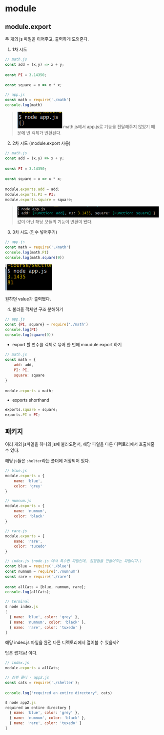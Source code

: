 
# module

## module.export
두 개의 js 파일을 이어주고, 출력하게 도와준다.

1. 1차 시도
```js
// math.js
const add = (x,y) => x + y;

const PI = 3.14350;

const square = x => x * x;
```
```js
// app.js
const math = require('./math')
console.log(math)
```
>![](images/2023-05-20-00-30-40.png)
math.js에서 app.js로 기능을 전달해주지 않았기 때문에 빈 객체가 반환된다.

2. 2차 시도 (module.export 사용)
```js
// math.js
const add = (x,y) => x + y;

const PI = 3.14350;

const square = x => x * x;

module.exports.add = add;
module.exports.PI = PI;
module.exports.square = square;
```

> ![](images/2023-05-20-00-31-39.png)
값이 아닌 해당 모듈의 기능이 반환이 됐다.

3. 3차 시도 (인수 넣어주기)

```js
// app.js
const math = require('./math')
console.log(math.PI)
console.log(math.square(9))
```
![](images/2023-05-20-00-33-08.png)

원하던 value가 출력됐다.

4. 불러올 객체만 구조 분해하기
```js
// app.js
const {PI, square} = require('./math')
console.log(PI)
console.log(square(9))
```

- export 할 변수를 객체로 묶어 한 번에 moudule.export 하기
```js
// math.js
const math = {
    add: add,
    PI: PI,
    square: square
}

module.exports = math;
```
- exports shorthand
```js
exports.square = square;
exports.PI = PI;
```

## 패키지
여러 개의 js파일을 하나의 js에 불러오면서, 해당 파일을 다른 디렉토리에서 호출해줄 수 있다.

해당 js들은 `shelter`라는 폴더에 저장되어 있다.
```js
// blue.js
module.exports = {
    name: 'blue',
    color: 'grey'
}
```
```js
// numnum.js
module.exports = {
    name: 'numnum',
    color: 'black'
}
```
```js
// rare.js
module.exports = {
    name: 'rare',
    color: 'tuxedo'
}
```
```js
// index.js (node.js 에서 특수한 파일인데, 집합점을 만들어주는 파일이다.)
const blue = require('./blue')
const numnum = require('./numnum')
const rare = require('./rare')

const allCats = [blue, numnum, rare];
console.log(allCats); 
```
```js
// terminal
$ node index.js
[
  { name: 'blue', color: 'grey' },
  { name: 'numnum', color: 'black' },
  { name: 'rare', color: 'tuxedo' }
]
```
해당 index.js 파일을 완전 다른 디렉토리에서 열어볼 수 있을까?

답은 쌉가능! 이다.
```js
// index.js
module.exports = allCats;
```
```js
// 상위 폴더 - app2.js
const cats = require('./shelter');

console.log("required an entire directory", cats)
```
```js
$ node app2.js
required an entire directory [
  { name: 'blue', color: 'grey' },
  { name: 'numnum', color: 'black' },
  { name: 'rare', color: 'tuxedo' }
]
```
